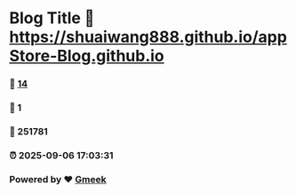 # Blog Title :link: https://shuaiwang888.github.io/appStore-Blog.github.io 
### :page_facing_up: [14](https://shuaiwang888.github.io/appStore-Blog.github.io/tag.html) 
### :speech_balloon: 1 
### :hibiscus: 251781 
### :alarm_clock: 2025-09-06 17:03:31 
### Powered by :heart: [Gmeek](https://github.com/Meekdai/Gmeek)
